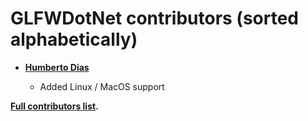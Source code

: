 GLFWDotNet contributors (sorted alphabetically)
============================================

* **[Humberto Dias](https://github.com/humbertodias)**

  * Added Linux / MacOS support

**[Full contributors list](https://github.com/smack0007/GLFWDotNet/contributors).**
